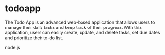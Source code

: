 # todoapp
The Todo App is an advanced web-based application that allows users to manage their daily tasks and keep track of their progress. With this application, users can easily create, update, and delete tasks, set due dates and prioritize their to-do list.


node.js
